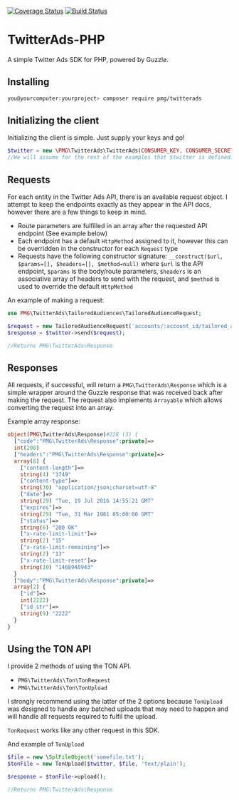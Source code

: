 [![Coverage Status](https://coveralls.io/repos/github/AgencyPMG/TwitterAds-PHP/badge.svg?branch=master)](https://coveralls.io/github/AgencyPMG/TwitterAds-PHP?branch=master)
[![Build Status](https://travis-ci.org/AgencyPMG/TwitterAds-PHP.svg?branch=master)](https://travis-ci.org/AgencyPMG/TwitterAds-PHP)

# TwitterAds-PHP
A simple Twitter Ads SDK for PHP, powered by Guzzle.

## Installing
```bash
you@yourcomputer:yourproject> composer require pmg/twitterads
```

## Initializing the client
Initializing the client is simple. Just supply your keys and go!
```php
$twitter = new \PMG\TwitterAds\TwitterAds(CONSUMER_KEY, CONSUMER_SECRET, ACCESS_TOKEN, TOKEN_SECRET);
//We will assume for the rest of the examples that $twitter is defined.
```

## Requests
For each entity in the Twitter Ads API, there is an available request object.
I attempt to keep the endpoints exactly as they appear in the API docs, however there are a few things to keep in mind.

- Route parameters are fulfilled in an array after the requested API endpoint (See example below)
- Each endpoint has a default `HttpMethod` assigned to it, however this can be overridden in the constructor for each `Request` type
- Requests have the following constructor signature: `__construct($url, $params=[], $headers=[], $method=null)` where `$url` is the API endpoint, `$params` is the body/route parameters, `$headers` is an associative array of headers to send with the request, and `$method` is used to override the default `HttpMethod`

An example of making a request:
```php
use PMG\TwitterAds\TailoredAudiences\TailoredAudienceRequest;

$request = new TailoredAudienceRequest('accounts/:account_id/tailored_audiences', ['account_id' => ACCOUNT]);
$response = $twitter->send($request);

//Returns PMG\TwitterAds\Response
```

## Responses
All requests, if successful, will return a `PMG\TwitterAds\Response` which is a simple wrapper around the Guzzle response that was 
received back after making the request. The request also implements `Arrayable` which allows converting the request into an array.

Example array response:
```php
object(PMG\TwitterAds\Response)#228 (3) {
  ["code":"PMG\TwitterAds\Response":private]=>
  int(200)
  ["headers":"PMG\TwitterAds\Response":private]=>
  array(8) {
    ["content-length"]=>
    string(4) "3749"
    ["content-type"]=>
    string(30) "application/json;charset=utf-8"
    ["date"]=>
    string(29) "Tue, 19 Jul 2016 14:55:21 GMT"
    ["expires"]=>
    string(29) "Tue, 31 Mar 1981 05:00:00 GMT"
    ["status"]=>
    string(6) "200 OK"
    ["x-rate-limit-limit"]=>
    string(2) "15"
    ["x-rate-limit-remaining"]=>
    string(2) "13"
    ["x-rate-limit-reset"]=>
    string(10) "1468940943"
  }
  ["body":"PMG\TwitterAds\Response":private]=>
  array(2) {
    ["id"]=>
    int(2222)
    ["id_str"]=>
    string(9) "2222"
  }
}
```

## Using the TON API
I provide 2 methods of using the TON API.

- `PMG\TwitterAds\Ton\TonRequest`
- `PMG\TwitterAds\Ton\TonUpload`

I strongly recommend using the latter of the 2 options because `TonUpload` was designed to handle any batched uploads that may
need to happen and will handle all requests required to fulfil the upload.

`TonRequest` works like any other request in this SDK. 

And example of `TonUpload`
```php
$file = new \SplFileObject('somefile.txt');
$tonFile = new TonUpload($twitter, $file, 'text/plain');

$response = $tonFile->upload();

//Returns PMG\TwitterAds\Response
```
